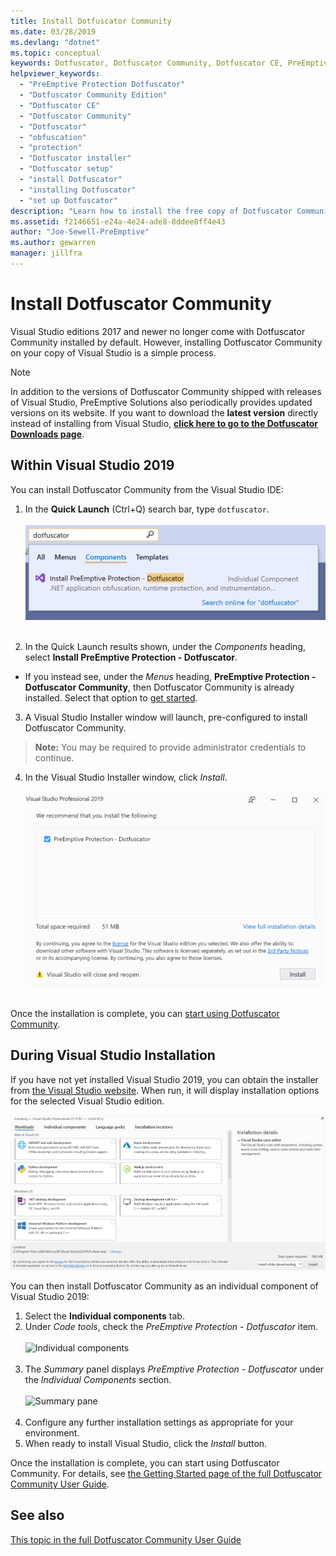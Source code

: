 ```yaml
---
title: Install Dotfuscator Community
ms.date: 03/28/2019
ms.devlang: "dotnet"
ms.topic: conceptual
keywords: Dotfuscator, Dotfuscator Community, Dotfuscator CE, PreEmptive, PreEmptive Solutions, PreEmptive Protection, protection, community edition, obfuscation, .NET, free, Visual Studio 2017, Visual Studio 2019, Visual Studio, install
helpviewer_keywords:
  - "PreEmptive Protection Dotfuscator"
  - "Dotfuscator Community Edition"
  - "Dotfuscator CE"
  - "Dotfuscator Community"
  - "Dotfuscator"
  - "obfuscation"
  - "protection"
  - "Dotfuscator installer"
  - "Dotfuscator setup"
  - "install Dotfuscator"
  - "installing Dotfuscator"
  - "set up Dotfuscator"
description: "Learn how to install the free copy of Dotfuscator Community included in Visual Studio 2019."
ms.assetid: f2146651-e24a-4e24-ade8-8ddee8ff4e43
author: "Joe-Sewell-PreEmptive"
ms.author: gewarren
manager: jillfra
---
```

# Install Dotfuscator Community

Visual Studio editions 2017 and newer no longer come with Dotfuscator Community installed by default.
However, installing Dotfuscator Community on your copy of Visual Studio is a simple process.

> [!NOTE]
> In addition to the versions of Dotfuscator Community shipped with releases of Visual Studio,
> PreEmptive Solutions also periodically provides updated versions on its website.
> If you want to download the **latest version** directly instead of installing from Visual Studio,
> **[click here to go to the Dotfuscator Downloads page][download]**.


## Within Visual Studio 2019

You can install Dotfuscator Community from the Visual Studio IDE:

1. In the **Quick Launch** (Ctrl+Q) search bar, type `dotfuscator`. <br/> <br/> ![Quick Launch](media/install_in_vs19_12.png) <br/> <br/>

2. In the Quick Launch results shown, under the *Components* heading, select **Install PreEmptive Protection - Dotfuscator**.
  * If you instead see, under the *Menus* heading, **PreEmptive Protection - Dotfuscator Community**, then Dotfuscator Community is already installed. Select that option to [get started][get-started].

3. A Visual Studio Installer window will launch, pre-configured to install Dotfuscator Community.
  > **Note:** You may be required to provide administrator credentials to continue. 

4. In the Visual Studio Installer window, click *Install*. <br/> <br/> ![Click Install](media/install_in_vs19_34.png) <br/> <br/>

Once the installation is complete, you can [start using Dotfuscator Community][get-started].


## During Visual Studio Installation

If you have not yet installed Visual Studio 2019, you can obtain the installer from [the Visual Studio website][2019-install].
When run, it will display installation options for the selected Visual Studio edition.

![Install options](media/install_ui.png)

You can then install Dotfuscator Community as an individual component of Visual Studio 2019:

1. Select the **Individual components** tab.
2. Under *Code tools*, check the *PreEmptive Protection - Dotfuscator* item.<br/> <br/> ![Individual components](media/install_individually_12.png) <br/> <br/>
3. The *Summary* panel displays *PreEmptive Protection - Dotfuscator* under the *Individual Components* section. <br/> <br/> ![Summary pane](media/install_individually_3.png) <br/> <br/>
4. Configure any further installation settings as appropriate for your environment.
5. When ready to install Visual Studio, click the *Install* button.

Once the installation is complete, you can start using Dotfuscator Community. For details, see [the Getting Started page of the full Dotfuscator Community User Guide][get-started].

## See also

[This topic in the full Dotfuscator Community User Guide](https://www.preemptive.com/dotfuscator/ce/docs/help/)

<!-- Copyright © 2019 PreEmptive Solutions, LLC -->

[2019-install]:  https://visualstudio.microsoft.com/downloads/
[get-started]:  https://www.preemptive.com/dotfuscator/ce/docs/help/gui_getstarted.html

[download]:  https://www.preemptive.com/products/dotfuscator/downloads

[full]:  https://www.preemptive.com/dotfuscator/ce/docs/help/intro_install.html
